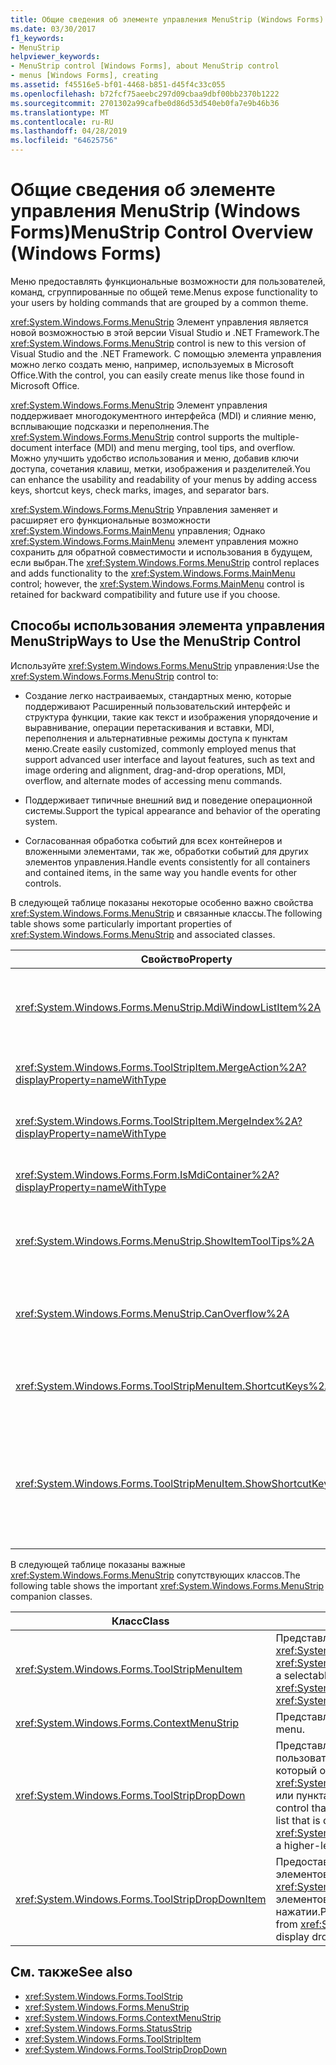 ```yaml
---
title: Общие сведения об элементе управления MenuStrip (Windows Forms)
ms.date: 03/30/2017
f1_keywords:
- MenuStrip
helpviewer_keywords:
- MenuStrip control [Windows Forms], about MenuStrip control
- menus [Windows Forms], creating
ms.assetid: f45516e5-bf01-4468-b851-d45f4c33c055
ms.openlocfilehash: b72fcf75aeebc297d09cbaa9dbf00bb2370b1222
ms.sourcegitcommit: 2701302a99cafbe0d86d53d540eb0fa7e9b46b36
ms.translationtype: MT
ms.contentlocale: ru-RU
ms.lasthandoff: 04/28/2019
ms.locfileid: "64625756"
---
```

# <a name="menustrip-control-overview-windows-forms"></a><span data-ttu-id="a8b4e-102">Общие сведения об элементе управления MenuStrip (Windows Forms)</span><span class="sxs-lookup"><span data-stu-id="a8b4e-102">MenuStrip Control Overview (Windows Forms)</span></span>
<span data-ttu-id="a8b4e-103">Меню предоставлять функциональные возможности для пользователей, команд, сгруппированные по общей теме.</span><span class="sxs-lookup"><span data-stu-id="a8b4e-103">Menus expose functionality to your users by holding commands that are grouped by a common theme.</span></span>  
  
 <span data-ttu-id="a8b4e-104"><xref:System.Windows.Forms.MenuStrip> Элемент управления является новой возможностью в этой версии Visual Studio и .NET Framework.</span><span class="sxs-lookup"><span data-stu-id="a8b4e-104">The <xref:System.Windows.Forms.MenuStrip> control is new to this version of Visual Studio and the .NET Framework.</span></span> <span data-ttu-id="a8b4e-105">С помощью элемента управления можно легко создать меню, например, используемых в Microsoft Office.</span><span class="sxs-lookup"><span data-stu-id="a8b4e-105">With the control, you can easily create menus like those found in Microsoft Office.</span></span>  
  
 <span data-ttu-id="a8b4e-106"><xref:System.Windows.Forms.MenuStrip> Элемент управления поддерживает многодокументного интерфейса (MDI) и слияние меню, всплывающие подсказки и переполнения.</span><span class="sxs-lookup"><span data-stu-id="a8b4e-106">The <xref:System.Windows.Forms.MenuStrip> control supports the multiple-document interface (MDI) and menu merging, tool tips, and overflow.</span></span> <span data-ttu-id="a8b4e-107">Можно улучшить удобство использования и меню, добавив ключи доступа, сочетания клавиш, метки, изображения и разделителей.</span><span class="sxs-lookup"><span data-stu-id="a8b4e-107">You can enhance the usability and readability of your menus by adding access keys, shortcut keys, check marks, images, and separator bars.</span></span>  
  
 <span data-ttu-id="a8b4e-108"><xref:System.Windows.Forms.MenuStrip> Управления заменяет и расширяет его функциональные возможности <xref:System.Windows.Forms.MainMenu> управления; Однако <xref:System.Windows.Forms.MainMenu> элемент управления можно сохранить для обратной совместимости и использования в будущем, если выбран.</span><span class="sxs-lookup"><span data-stu-id="a8b4e-108">The <xref:System.Windows.Forms.MenuStrip> control replaces and adds functionality to the <xref:System.Windows.Forms.MainMenu> control; however, the <xref:System.Windows.Forms.MainMenu> control is retained for backward compatibility and future use if you choose.</span></span>  
  
## <a name="ways-to-use-the-menustrip-control"></a><span data-ttu-id="a8b4e-109">Способы использования элемента управления MenuStrip</span><span class="sxs-lookup"><span data-stu-id="a8b4e-109">Ways to Use the MenuStrip Control</span></span>  
 <span data-ttu-id="a8b4e-110">Используйте <xref:System.Windows.Forms.MenuStrip> управления:</span><span class="sxs-lookup"><span data-stu-id="a8b4e-110">Use the <xref:System.Windows.Forms.MenuStrip> control to:</span></span>  
  
- <span data-ttu-id="a8b4e-111">Создание легко настраиваемых, стандартных меню, которые поддерживают Расширенный пользовательский интерфейс и структура функции, такие как текст и изображения упорядочение и выравнивание, операции перетаскивания и вставки, MDI, переполнения и альтернативные режимы доступа к пунктам меню.</span><span class="sxs-lookup"><span data-stu-id="a8b4e-111">Create easily customized, commonly employed menus that support advanced user interface and layout features, such as text and image ordering and alignment, drag-and-drop operations, MDI, overflow, and alternate modes of accessing menu commands.</span></span>  
  
- <span data-ttu-id="a8b4e-112">Поддерживает типичные внешний вид и поведение операционной системы.</span><span class="sxs-lookup"><span data-stu-id="a8b4e-112">Support the typical appearance and behavior of the operating system.</span></span>  
  
- <span data-ttu-id="a8b4e-113">Согласованная обработка событий для всех контейнеров и вложенными элементами, так же, обработки событий для других элементов управления.</span><span class="sxs-lookup"><span data-stu-id="a8b4e-113">Handle events consistently for all containers and contained items, in the same way you handle events for other controls.</span></span>  
  
 <span data-ttu-id="a8b4e-114">В следующей таблице показаны некоторые особенно важно свойства <xref:System.Windows.Forms.MenuStrip> и связанные классы.</span><span class="sxs-lookup"><span data-stu-id="a8b4e-114">The following table shows some particularly important properties of <xref:System.Windows.Forms.MenuStrip> and associated classes.</span></span>  
  
|<span data-ttu-id="a8b4e-115">Свойство</span><span class="sxs-lookup"><span data-stu-id="a8b4e-115">Property</span></span>|<span data-ttu-id="a8b4e-116">Описание</span><span class="sxs-lookup"><span data-stu-id="a8b4e-116">Description</span></span>|  
|--------------|-----------------|  
|<xref:System.Windows.Forms.MenuStrip.MdiWindowListItem%2A>|<span data-ttu-id="a8b4e-117">Возвращает или задает <xref:System.Windows.Forms.ToolStripMenuItem> , используемый для отображения списка дочерних форм интерфейса MDI.</span><span class="sxs-lookup"><span data-stu-id="a8b4e-117">Gets or sets the <xref:System.Windows.Forms.ToolStripMenuItem> that is used to display a list of MDI child forms.</span></span>|  
|<xref:System.Windows.Forms.ToolStripItem.MergeAction%2A?displayProperty=nameWithType>|<span data-ttu-id="a8b4e-118">Возвращает или задает способ слияния дочерних меню с родительскими меню в приложениях MDI.</span><span class="sxs-lookup"><span data-stu-id="a8b4e-118">Gets or sets how child menus are merged with parent menus in MDI applications.</span></span>|  
|<xref:System.Windows.Forms.ToolStripItem.MergeIndex%2A?displayProperty=nameWithType>|<span data-ttu-id="a8b4e-119">Возвращает или задает положение элемента при слиянии в меню в приложениях MDI.</span><span class="sxs-lookup"><span data-stu-id="a8b4e-119">Gets or sets the position of a merged item within a menu in MDI applications.</span></span>|  
|<xref:System.Windows.Forms.Form.IsMdiContainer%2A?displayProperty=nameWithType>|<span data-ttu-id="a8b4e-120">Возвращает или задает значение, указывающее, находится ли форма контейнером для дочерних MDI-форм.</span><span class="sxs-lookup"><span data-stu-id="a8b4e-120">Gets or sets a value indicating whether the form is a container for MDI child forms.</span></span>|  
|<xref:System.Windows.Forms.MenuStrip.ShowItemToolTips%2A>|<span data-ttu-id="a8b4e-121">Возвращает или задает значение, указывающее, отображаются ли всплывающие подсказки для <xref:System.Windows.Forms.MenuStrip>.</span><span class="sxs-lookup"><span data-stu-id="a8b4e-121">Gets or sets a value indicating whether tool tips are shown for the <xref:System.Windows.Forms.MenuStrip>.</span></span>|  
|<xref:System.Windows.Forms.MenuStrip.CanOverflow%2A>|<span data-ttu-id="a8b4e-122">Возвращает или задает значение, которое указывает, поддерживает ли <xref:System.Windows.Forms.MenuStrip> область переполнения.</span><span class="sxs-lookup"><span data-stu-id="a8b4e-122">Gets or sets a value indicating whether the <xref:System.Windows.Forms.MenuStrip> supports overflow functionality.</span></span>|  
|<xref:System.Windows.Forms.ToolStripMenuItem.ShortcutKeys%2A>|<span data-ttu-id="a8b4e-123">Возвращает или задает сочетания клавиш, связанные с <xref:System.Windows.Forms.ToolStripMenuItem>.</span><span class="sxs-lookup"><span data-stu-id="a8b4e-123">Gets or sets the shortcut keys associated with the <xref:System.Windows.Forms.ToolStripMenuItem>.</span></span>|  
|<xref:System.Windows.Forms.ToolStripMenuItem.ShowShortcutKeys%2A>|<span data-ttu-id="a8b4e-124">Получает или задает значение, указывающее, является ли сочетание клавиш, связанных с <xref:System.Windows.Forms.ToolStripMenuItem> , отображаться рядом с <xref:System.Windows.Forms.ToolStripMenuItem>.</span><span class="sxs-lookup"><span data-stu-id="a8b4e-124">Gets or sets a value indicating whether the shortcut keys that are associated with the <xref:System.Windows.Forms.ToolStripMenuItem> are displayed next to the <xref:System.Windows.Forms.ToolStripMenuItem>.</span></span>|  
  
 <span data-ttu-id="a8b4e-125">В следующей таблице показаны важные <xref:System.Windows.Forms.MenuStrip> сопутствующих классов.</span><span class="sxs-lookup"><span data-stu-id="a8b4e-125">The following table shows the important <xref:System.Windows.Forms.MenuStrip> companion classes.</span></span>  
  
|<span data-ttu-id="a8b4e-126">Класс</span><span class="sxs-lookup"><span data-stu-id="a8b4e-126">Class</span></span>|<span data-ttu-id="a8b4e-127">Описание</span><span class="sxs-lookup"><span data-stu-id="a8b4e-127">Description</span></span>|  
|-----------|-----------------|  
|<xref:System.Windows.Forms.ToolStripMenuItem>|<span data-ttu-id="a8b4e-128">Представляет отдельные пункты, отображаемые на <xref:System.Windows.Forms.MenuStrip> или <xref:System.Windows.Forms.ContextMenuStrip>.</span><span class="sxs-lookup"><span data-stu-id="a8b4e-128">Represents a selectable option displayed on a <xref:System.Windows.Forms.MenuStrip> or <xref:System.Windows.Forms.ContextMenuStrip>.</span></span>|  
|<xref:System.Windows.Forms.ContextMenuStrip>|<span data-ttu-id="a8b4e-129">Представляет контекстное меню.</span><span class="sxs-lookup"><span data-stu-id="a8b4e-129">Represents a shortcut menu.</span></span>|  
|<xref:System.Windows.Forms.ToolStripDropDown>|<span data-ttu-id="a8b4e-130">Представляет элемент управления, позволяющий пользователю выбрать один элемент из списка, который отображается, когда пользователь щелкает <xref:System.Windows.Forms.ToolStripDropDownButton> или пункта меню более высокого уровня.</span><span class="sxs-lookup"><span data-stu-id="a8b4e-130">Represents a control that allows the user to select a single item from a list that is displayed when the user clicks a <xref:System.Windows.Forms.ToolStripDropDownButton> or a higher-level menu item.</span></span>|  
|<xref:System.Windows.Forms.ToolStripDropDownItem>|<span data-ttu-id="a8b4e-131">Предоставляет базовую функциональность для элементов управления, производных от <xref:System.Windows.Forms.ToolStripItem> , отображения элементов раскрывающегося списка при нажатии.</span><span class="sxs-lookup"><span data-stu-id="a8b4e-131">Provides basic functionality for controls derived from <xref:System.Windows.Forms.ToolStripItem> that display drop-down items when clicked.</span></span>|  
  
## <a name="see-also"></a><span data-ttu-id="a8b4e-132">См. также</span><span class="sxs-lookup"><span data-stu-id="a8b4e-132">See also</span></span>

- <xref:System.Windows.Forms.ToolStrip>
- <xref:System.Windows.Forms.MenuStrip>
- <xref:System.Windows.Forms.ContextMenuStrip>
- <xref:System.Windows.Forms.StatusStrip>
- <xref:System.Windows.Forms.ToolStripItem>
- <xref:System.Windows.Forms.ToolStripDropDown>
